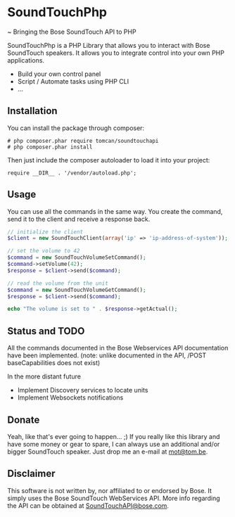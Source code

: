 SoundTouchPhp
=============
~ Bringing the Bose SoundTouch API to PHP

SoundTouchPhp is a PHP Library that allows you to interact with Bose SoundTouch speakers.
It allows you to integrate control into your own PHP applications.

- Build your own control panel
- Script / Automate tasks using PHP CLI
- ...

## Installation

You can install the package through composer:
```
# php composer.phar require tomcan/soundtouchapi
# php composer.phar install
```
Then just include the composer autoloader to load it into your project:
```
require __DIR__ . '/vendor/autoload.php';
```

## Usage

You can use all the commands in the same way. You create the command, send it to the client and receive a response back.
```php
// initialize the client
$client = new SoundTouchClient(array('ip' => 'ip-address-of-system'));

// set the volume to 42
$command = new SoundTouchVolumeSetCommand();
$command->setVolume(42);
$response = $client->send($command);

// read the volume from the unit
$command = new SoundTouchVolumeGetCommand();
$response = $client->send($command);

echo "The volume is set to " . $response->getActual();
```

## Status and TODO

All the commands documented in the Bose Webservices API documentation have been implemented. 
(note: unlike documented in the API, /POST baseCapabilities does not exist)

In the more distant future
- Implement Discovery services to locate units
- Implement Websockets notifications

## Donate

Yeah, like that's ever going to happen... ;)
If you really like this library and have some money or gear to spare, I can always use an additional and/or bigger SoundTouch speaker.
Just drop me an e-mail at mot@tom.be.

## Disclaimer

This software is not written by, nor affiliated to or endorsed by Bose. It simply uses the Bose SoundTouch WebServices API. More info regarding the API can be obtained at SoundTouchAPI@bose.com.
